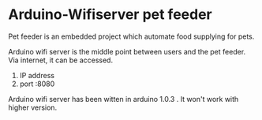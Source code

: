 # Arduino-Wifiserver pet feeder

Pet feeder is an embedded project which automate food supplying for pets.

Arduino wifi server is the middle point between users and the pet feeder. 
Via internet, it can be accessed. 

1) IP address
2) port :8080

Arduino wifi server has been witten in arduino 1.0.3 .
It won't work with higher version.
